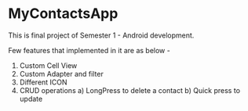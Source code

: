 # MyContactsApp
This is final project of Semester 1 - Android development.  

Few features that implemented in it are as below -
1) Custom Cell View
2) Custom Adapter and filter
3) Different ICON
4) CRUD operations
  a)  LongPress to delete a contact
  b)  Quick press to update
